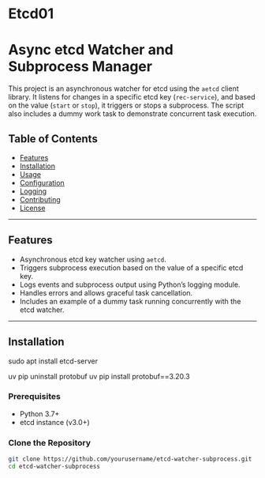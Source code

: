 # Etcd01

# Async etcd  Watcher and Subprocess Manager

This project is an asynchronous watcher for etcd using the `aetcd` client library. It listens for changes in a specific etcd key (`rec-service`), and based on the value (`start` or `stop`), it triggers or stops a subprocess. The script also includes a dummy work task to demonstrate concurrent task execution.

## Table of Contents

- [Features](#features)
- [Installation](#installation)
- [Usage](#usage)
- [Configuration](#configuration)
- [Logging](#logging)
- [Contributing](#contributing)
- [License](#license)

---

## Features

- Asynchronous etcd key watcher using `aetcd`.
- Triggers subprocess execution based on the value of a specific etcd key.
- Logs events and subprocess output using Python’s logging module.
- Handles errors and allows graceful task cancellation.
- Includes an example of a dummy task running concurrently with the etcd watcher.

---


## Installation
sudo apt install etcd-server

uv pip uninstall protobuf
uv pip install protobuf==3.20.3


### Prerequisites

- Python 3.7+
- etcd instance (v3.0+)

### Clone the Repository

```bash
git clone https://github.com/yourusername/etcd-watcher-subprocess.git
cd etcd-watcher-subprocess

